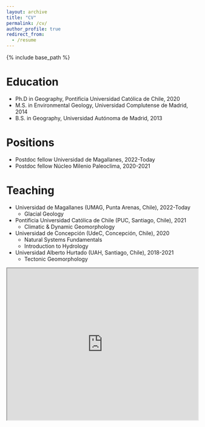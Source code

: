 ```yaml
---
layout: archive
title: "CV"
permalink: /cv/
author_profile: true
redirect_from:
  - /resume
---
```


{% include base_path %}

Education
======
* Ph.D in Geography, Pontificia Universidad Católica de Chile, 2020
* M.S. in Environmental Geology, Universidad Complutense de Madrid, 2014
* B.S. in Geography, Universidad Autónoma de Madrid, 2013

Positions
======
* Postdoc fellow Universidad de Magallanes, 2022-Today
* Postdoc fellow Núcleo Milenio Paleoclima, 2020-2021

Teaching
======
* Universidad de Magallanes (UMAG, Punta Arenas, Chile), 2022-Today
  * Glacial Geology    
* Pontificia Universidad Católica de Chile (PUC, Santiago, Chile), 2021
  * Climatic & Dynamic Geomorphology 
* Universidad de Concepción (UdeC, Concepción, Chile), 2020
  * Natural Systems Fundamentals
  * Introduction to Hydrology 
* Universidad Alberto Hurtado (UAH, Santiago, Chile), 2018-2021
  * Tectonic Geomorphology

<iframe src="https://drive.google.com/file/d/1Y6i07fufsUdyKI_1gG1weILgiYwgXtW0/preview" width="100%" height="400px" ></iframe>


